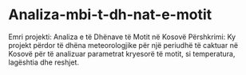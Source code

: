# Analiza-mbi-t-dh-nat-e-motit
Emri projekti: Analiza e të Dhënave të Motit në Kosovë  Përshkrimi: Ky projekt përdor të dhëna meteorologjike për një periudhë të caktuar në Kosovë për të analizuar parametrat kryesorë të motit, si temperatura, lagështia dhe reshjet. 
